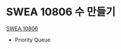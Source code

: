 # SWEA 10806 수 만들기

[SWEA 10806](https://swexpertacademy.com/main/code/problem/problemDetail.do?contestProbId=AXTC4piqD_IDFASe)

- Priority Queue
